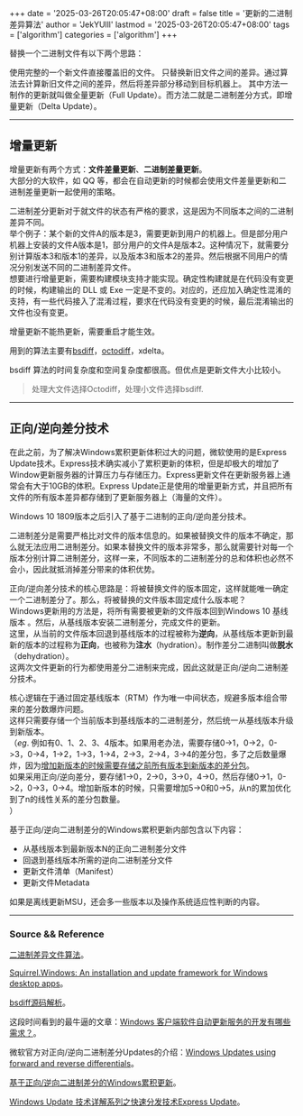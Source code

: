 +++
date = '2025-03-26T20:05:47+08:00'
draft = false
title = '更新的二进制差异算法'
author = 'JekYUlll'
lastmod = '2025-03-26T20:05:47+08:00'
tags = ['algorithm']
categories = ['algorithm']
+++

替换一个二进制文件有以下两个思路：

使用完整的一个新文件直接覆盖旧的文件。
只替换新旧文件之间的差异。通过算法去计算新旧文件之间的差异，然后将差异部分移动到目标机器上。
其中方法一制作的更新就叫做全量更新（Full Update）。而方法二就是二进制差分方式，即增量更新（Delta Update）。

---

## 增量更新

增量更新有两个方式：**文件差量更新**、**二进制差量更新**。  
大部分的大软件，如 QQ 等，都会在自动更新的时候都会使用文件差量更新和二进制差量更新一起使用的策略。

二进制差分更新对于就文件的状态有严格的要求，这是因为不同版本之间的二进制差异不同。  
举个例子：某个新的文件A的版本是3，需要更新到用户的机器上。但是部分用户机器上安装的文件A版本是1，部分用户的文件A是版本2。这种情况下，就需要分别计算版本3和版本1的差异，以及版本3和版本2的差异。然后根据不同用户的情况分别发送不同的二进制差异文件。  
想要进行增量更新，需要构建模块支持才能实现。确定性构建就是在代码没有变更的时候，构建输出的 DLL 或 Exe 一定是不变的。对应的，还应加入确定性混淆的支持，有一些代码接入了混淆过程，要求在代码没有变更的时候，最后混淆输出的文件也没有变更。

增量更新不能热更新，需要重启才能生效。

用到的算法主要有[bsdiff](https://www.daemonology.net/bsdiff/)，[octodiff](https://github.com/OctopusDeploy/Octodiff)，xdelta。

bsdiff 算法的时间复杂度和空间复杂度都很高。但优点是更新文件大小比较小。

> 处理大文件选择Octodiff，处理小文件选择bsdiff.

---

## 正向/逆向差分技术

在此之前，为了解决Windows累积更新体积过大的问题，微软使用的是Express Update技术。Express技术确实减小了累积更新的体积，但是却极大的增加了Window更新服务器的计算压力与存储压力。Express更新文件在更新服务器上通常会有大于10GB的体积。Express Update正是使用的增量更新方式，并且把所有文件的所有版本差异都存储到了更新服务器上（海量的文件）。

Windows 10 1809版本之后引入了基于二进制的正向/逆向差分技术。

二进制差分是需要严格比对文件的版本信息的。如果被替换文件的版本不确定，那么就无法应用二进制差分。如果本替换文件的版本非常多，那么就需要针对每一个版本分别计算二进制差分，这样一来，不同版本的二进制差分的总和体积也必然不会小，因此就抵消掉差分带来的体积优势。

正向/逆向差分技术的核心思路是：将被替换文件的版本固定，这样就能唯一确定一个二进制差分了。那么，将被替换的文件版本固定成什么版本呢？  
Windows更新用的方法是，将所有需要被更新的文件版本回到Windows 10 基线版本 。然后，从基线版本安装二进制差分，完成文件的更新。  
这里，从当前的文件版本回退到基线版本的过程被称为**逆向**，从基线版本更新到最新的版本的过程称为**正向**，也被称为**注水**（hydration）。制作差分二进制叫做**脱水**（dehydration）。  
这两次文件更新的行为都使用差分二进制来完成，因此这就是正向/逆向二进制差分技术。

核心逻辑在于通过固定基线版本（RTM）作为唯一中间状态，规避多版本组合带来的差分数爆炸问题。  
这样只需要存储一个当前版本到基线版本的二进制差分，然后统一从基线版本升级到新版本。  
（_eg_. 例如有0、1、2、3、4版本。如果用老办法，需要存储0->1，0->2，0->3，0->4，1->2，1->3，1->4，2->3，2->4，3->4的差分包，多了之后数量爆炸，因为<u>增加新版本的时候需要存储之前所有版本到新版本的差分包</u>。  
如果采用正向/逆向差分，要存储1->0，2->0，3->0，4->0，然后存储0->1，0->2，0->3，0->4。增加新版本的时候，只需要增加5->0和0->5，从n的累加优化到了n的线性关系的差分包数量。  
）

基于正向/逆向二进制差分的Windows累积更新内部包含以下内容：

- 从基线版本到最新版本N的正向二进制差分文件
- 回退到基线版本所需的逆向二进制差分文件
- 更新文件清单（Manifest）
- 更新文件Metadata

如果是离线更新MSU，还会多一些版本以及操作系统适应性判断的内容。

---

### Source && Reference

[二进制差异文件算法](https://zhuanlan.zhihu.com/p/13382743061)。

[Squirrel.Windows: An installation and update framework for Windows desktop apps](https://github.com/Squirrel/Squirrel.Windows)。

[bsdiff源码解析](https://zhuyie.github.io/posts/bsdiff-annotated/)。

这段时间看到的最牛逼的文章：[Windows 客户端软件自动更新服务的开发有哪些需求？](https://jishuzhan.net/article/1874273746852777985#google_vignette)。

微软官方对正向/逆向二进制差分Updates的介绍：[Windows Updates using forward and reverse differentials](https://learn.microsoft.com/en-us/windows/deployment/update/forward-reverse-differentials)。

[基于正向/逆向二进制差分的Windows累积更新](https://www.toutiao.com/article/7156768607085658662/?wid=1742955409104)。

[Windows Update 技术详解系列之快速分发技术Express Update](https://www.toutiao.com/article/7389464626552898082)。
